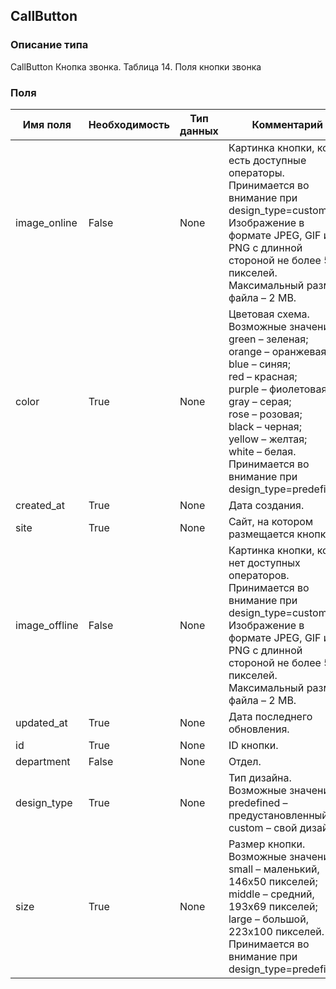 
## CallButton

### Описание типа
CallButton
Кнопка звонка.
Таблица 14. Поля кнопки звонка



### Поля

| Имя поля | Необходимость | Тип данных | Комментарий |
|---|---|---|---|
|image_online|False|None|Картинка кнопки, когда есть доступные операторы.<br/>Принимается во внимание при design_type=custom.<br/>Изображение в формате JPEG, GIF или PNG с длинной стороной не более 500 пикселей.<br/>Максимальный размер файла – 2 MB.<br/>|
|color|True|None|Цветовая схема.<br/>Возможные значения:<br/>green – зеленая;<br/>orange – оранжевая;<br/>blue – синяя;<br/>red – красная;<br/>purple – фиолетовая;<br/>gray – серая;<br/>rose – розовая;<br/>black – черная;<br/>yellow – желтая;<br/>white – белая.<br/>Принимается во внимание при design_type=predefined.<br/>|
|created_at|True|None|Дата создания.<br/>|
|site|True|None|Сайт, на котором размещается кнопка.<br/>|
|image_offline|False|None|Картинка кнопки, когда нет доступных операторов.<br/>Принимается во внимание при design_type=custom.<br/>Изображение в формате JPEG, GIF или PNG с длинной стороной не более 500 пикселей.<br/>Максимальный размер файла – 2 MB.<br/>|
|updated_at|True|None|Дата последнего обновления.<br/>|
|id|True|None|ID кнопки.<br/>|
|department|False|None|Отдел.<br/>|
|design_type|True|None|Тип дизайна.<br/>Возможные значения:<br/>predefined – предустановленный;<br/>custom – свой дизайн.<br/>|
|size|True|None|Размер кнопки.<br/>Возможные значения:<br/>small – маленький, 146x50 пикселей;<br/>middle – средний,  193x69 пикселей;<br/>large – большой, 223x100 пикселей.<br/>Принимается во внимание при design_type=predefined.<br/>|
